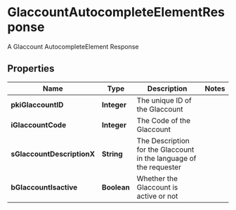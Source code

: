 

# GlaccountAutocompleteElementResponse

A Glaccount AutocompleteElement Response

## Properties

| Name | Type | Description | Notes |
|------------ | ------------- | ------------- | -------------|
|**pkiGlaccountID** | **Integer** | The unique ID of the Glaccount |  |
|**iGlaccountCode** | **Integer** | The Code of the Glaccount |  |
|**sGlaccountDescriptionX** | **String** | The Description for the Glaccount in the language of the requester |  |
|**bGlaccountIsactive** | **Boolean** | Whether the Glaccount is active or not |  |



